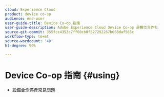 ```yaml
---
cloud: Experience Cloud
product: device co-op
audience: end-user
user-guide-title: Device Co-op 指南
user-guide-description: Adobe Experience Cloud Device Co-op 是數位合作社，參與的客戶可在其中分享裝置連結資訊。 此資訊可協助他們為客戶提供有價值且一致的跨裝置體驗。
source-git-commit: 355fcc4353c7ff00cb0f527292267b668daf565c
workflow-type: tm+mt
source-wordcount: '40'
ht-degree: 90%

---
```



# Device Co-op 指南 {#using}

+ [設備合作停產常見問題](about/device-co-op-eol.md)
